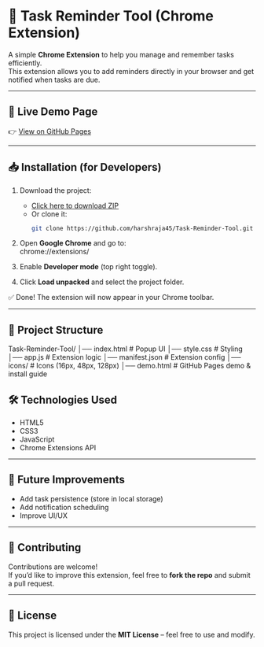 # 📌 Task Reminder Tool (Chrome Extension)

A simple **Chrome Extension** to help you manage and remember tasks efficiently.  
This extension allows you to add reminders directly in your browser and get notified when tasks are due.

---

## 🚀 Live Demo Page
👉 [View on GitHub Pages](https://harshraja45.github.io/Task-Reminder-Tool/demo.html)

---

## 📥 Installation (for Developers)

1. Download the project:  
   - [Click here to download ZIP](https://harshraja45.github.io/Task-Reminder-Tool/demo.html)  
   - Or clone it:
     ```bash
     git clone https://github.com/harshraja45/Task-Reminder-Tool.git
     ```

2. Open **Google Chrome** and go to:  
chrome://extensions/


3. Enable **Developer mode** (top right toggle).

4. Click **Load unpacked** and select the project folder.

✅ Done! The extension will now appear in your Chrome toolbar.

---

## 📂 Project Structure
Task-Reminder-Tool/
│── index.html # Popup UI
│── style.css # Styling
│── app.js # Extension logic
│── manifest.json # Extension config
│── icons/ # Icons (16px, 48px, 128px)
│── demo.html # GitHub Pages demo & install guide


## 🛠️ Technologies Used
- HTML5  
- CSS3  
- JavaScript  
- Chrome Extensions API  

---

## 📌 Future Improvements
- Add task persistence (store in local storage)  
- Add notification scheduling  
- Improve UI/UX  

---

## 🤝 Contributing
Contributions are welcome!  
If you’d like to improve this extension, feel free to **fork the repo** and submit a pull request.

---

## 📜 License
This project is licensed under the **MIT License** – feel free to use and modify.
